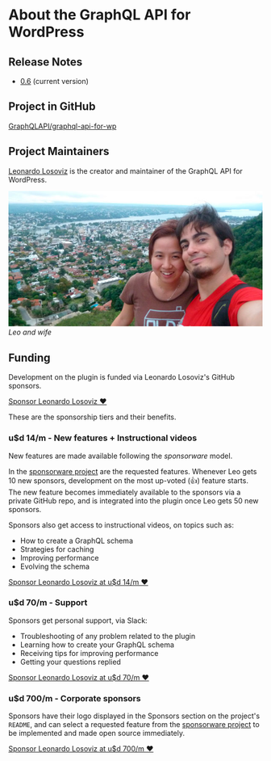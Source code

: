 # About the GraphQL API for WordPress

## Release Notes

- [0.6](release-notes/0.6.md) (current version)

## Project in GitHub

[GraphQLAPI/graphql-api-for-wp](https://github.com/GraphQLAPI/graphql-api-for-wp/)

## Project Maintainers

[Leonardo Losoviz](https://leoloso.com) is the creator and maintainer of the GraphQL API for WordPress.

![Leo and wife](../images/jun-e-leo.jpg)<br/>_Leo and wife_

## Funding

Development on the plugin is funded via Leonardo Losoviz's GitHub sponsors.

[Sponsor Leonardo Losoviz ❤️](https://github.com/sponsors/leoloso/)

These are the sponsorship tiers and their benefits.

### u$d 14/m - New features + Instructional videos

New features are made available following the _sponsorware_ model.

In the [sponsorware project](https://github.com/GraphQLAPI/graphql-api-for-wp/projects/2) are the requested features. Whenever Leo gets 10 new sponsors, development on the most up-voted (👍) feature starts. The new feature becomes immediately available to the sponsors via a private GitHub repo, and is integrated into the plugin once Leo gets 50 new sponsors.

Sponsors also get access to instructional videos, on topics such as:

- How to create a GraphQL schema
- Strategies for caching
- Improving performance
- Evolving the schema

[Sponsor Leonardo Losoviz at u$d 14/m ❤️](https://github.com/sponsors/leoloso/sponsorships?sponsor=leoloso&tier_id=41767&preview=false)

### u$d 70/m - Support

Sponsors get personal support, via Slack:

- Troubleshooting of any problem related to the plugin
- Learning how to create your GraphQL schema
- Receiving tips for improving performance
- Getting your questions replied

[Sponsor Leonardo Losoviz at u$d 70/m ❤️](https://github.com/sponsors/leoloso/sponsorships?sponsor=leoloso&tier_id=41769&preview=false)

### u$d 700/m - Corporate sponsors

Sponsors have their logo displayed in the Sponsors section on the project's `README`, and can select a requested feature from the [sponsorware project](https://github.com/GraphQLAPI/graphql-api-for-wp/projects/2) to be implemented and made open source immediately.

[Sponsor Leonardo Losoviz at u$d 700/m ❤️](https://github.com/sponsors/leoloso/sponsorships?sponsor=leoloso&tier_id=41770&preview=false)
